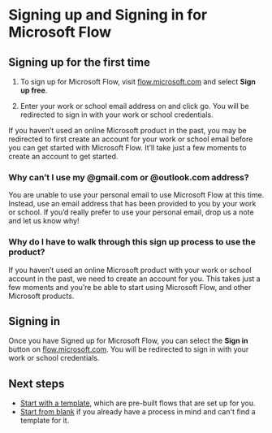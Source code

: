 <properties
    pageTitle="Sign up and sign in | Microsoft Flow"
    description="Sign up and sign in to Microsoft Flow, and troubleshoot issues with this process."
    services=""
    suite="flow"
    documentationCenter="na"
    authors="stepsic-microsoft-com"
    manager="dwrede"
    editor=""
    tags=""/>

<tags
   ms.service="flow"
   ms.devlang="na"
   ms.topic="article"
   ms.tgt_pltfrm="na"
   ms.workload="na"
   ms.date="04/08/2016"
   ms.author="anjlic"/>
   
# Signing up and Signing in for Microsoft Flow #

## Signing up for the first time ##

1. To sign up for Microsoft Flow, visit [flow.microsoft.com](https://flow.microsoft.com) and select **Sign up free**.

2. Enter your work or school email address on and click go. You will be redirected to sign in with your work or school credentials.

If you haven’t used an online Microsoft product in the past, you may be redirected to first create an account for your work or school email before you can get started with Microsoft Flow. It’ll take just a few moments to create an account to get started.

### Why can’t I use my @gmail.com or @outlook.com address? ###

You are unable to use your personal email to use Microsoft Flow at this time. Instead, use an email address that has been provided to you by your work or school. If you’d really prefer to use your personal email, drop us a note and let us know why!

### Why do I have to walk through this sign up process to use the product? ###

If you haven’t used an online Microsoft product with your work or school account in the past, we need to create an account for you. This takes just a few moments and you’re be able to start using Microsoft Flow, and other Microsoft products.

## Signing in ##

Once you have Signed up for Microsoft Flow, you can select the **Sign in** button on [flow.microsoft.com](https://flow.microsoft.com). You will be redirected to sign in with your work or school credentials. 

## Next steps ##

- [Start with a template](get-started-logic-template.md), which are pre-built flows that are set up for you.
- [Start from blank](get-started-logic-flow.md) if you already have a process in mind and can't find a template for it.